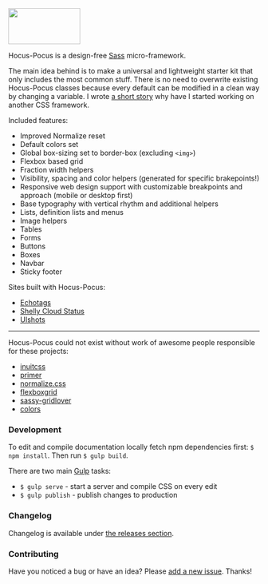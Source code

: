 <a href="http://hocus-pocus.io">
  <img src="http://bkzl.github.io/hocus-pocus/img/brand-light.png" width="144px" height="72px">
</a>

Hocus-Pocus is a design-free [Sass](http://sass-lang.com)
micro-framework.

The main idea behind is to make a universal and lightweight starter kit
that only includes the most common stuff. There is no need to overwrite
existing Hocus-Pocus classes because every default can be modified in
a clean way by changing a variable. I wrote [a short story](https://medium.com/@bkzl/hocus-pocus-e76a6d52801b)
why have I started working on another CSS framework.

Included features:

* Improved Normalize reset
* Default colors set
* Global box-sizing set to border-box (excluding `<img>`)
* Flexbox based grid
* Fraction width helpers
* Visibility, spacing and color helpers (generated for specific brakepoints!)
* Responsive web design support with customizable breakpoints and approach (mobile or desktop first)
* Base typography with vertical rhythm and additional helpers
* Lists, definition lists and menus
* Image helpers
* Tables
* Forms
* Buttons
* Boxes
* Navbar
* Sticky footer

Sites built with Hocus-Pocus:

* [Echotags](http://echotags.io)
* [Shelly Cloud Status](https://status.shellycloud.com)
* [UIshots](http://uishots.com)

* * *

Hocus-Pocus could not exist without work of awesome people responsible for
these projects:

* [inuitcss](https://github.com/inuitcss)
* [primer](https://github.com/primer/primer)
* [normalize.css](https://github.com/necolas/normalize.css)
* [flexboxgrid](https://github.com/kristoferjoseph/flexboxgrid)
* [sassy-gridlover](https://github.com/hiulit/Sassy-Gridlover)
* [colors](https://github.com/mrmrs/colors)

### Development

To edit and compile documentation locally fetch npm dependencies
first: `$ npm install`. Then run `$ gulp build`.

There are two main [Gulp](http://gulpjs.com) tasks:

* `$ gulp serve` - start a server and compile CSS on every edit
* `$ gulp publish` - publish changes to production

### Changelog

Changelog is available under [the releases
section](https://github.com/bkzl/hocus-pocus/releases).

### Contributing

Have you noticed a bug or have an idea? Please [add a new
issue](https://github.com/bkzl/hocus-pocus/issues). Thanks!
